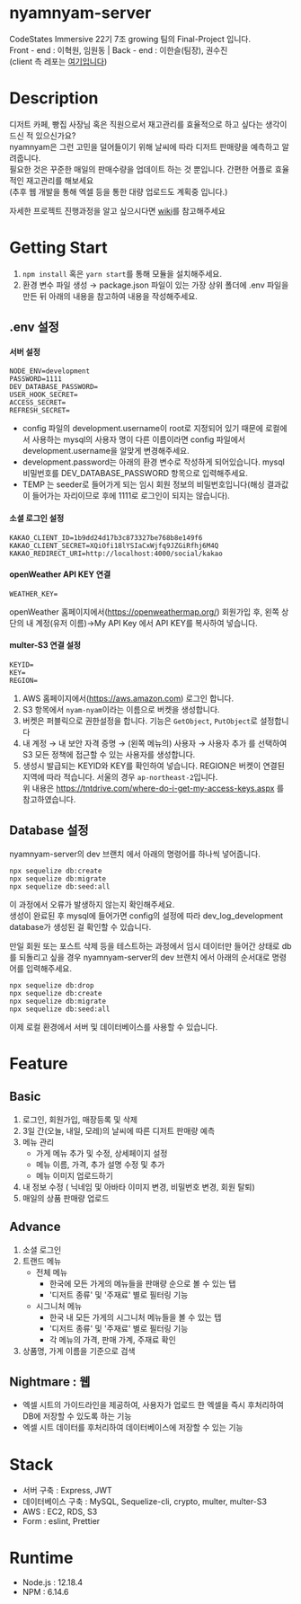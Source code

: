 # nyamnyam-server

CodeStates Immersive 22기 7조 growing 팀의 Final-Project 입니다.  
Front - end : 이혁원, 임원동 | Back - end : 이한슬(팀장), 권수진    
(client 측 레포는 [여기입니다](https://github.com/souvenir-lee/nyam-nyam_client))

# Description

디저트 카페, 빵집 사장님 혹은 직원으로서 재고관리를 효율적으로 하고 싶다는 생각이 드신 적 있으신가요?  
nyamnyam은 그런 고민을 덜어들이기 위해 날씨에 따라 디저트 판매량을 예측하고 알려줍니다.  
필요한 것은 꾸준한 매일의 판매수량을 업데이트 하는 것 뿐입니다. 간편한 어플로 효율적인 재고관리를 해보세요  
(추후 웹 개발을 통해 엑셀 등을 통한 대량 업로드도 계획중 입니다.)

자세한 프로젝트 진행과정을 알고 싶으시다면 [wiki](https://github.com/souvenir-lee/nyam-nyam_server/wiki/1.-Home)를 참고해주세요

# Getting Start

1. `npm install` 혹은 `yarn start`를 통해 모듈을 설치해주세요.
2. 환경 변수 파일 생성 → package.json 파일이 있는 가장 상위 폴더에 .env 파일을 만든 뒤 아래의 내용을 참고하여 내용을 작성해주세요.

## .env 설정

#### 서버 설정

```
NODE_ENV=development
PASSWORD=1111
DEV_DATABASE_PASSWORD=
USER_HOOK_SECRET=
ACCESS_SECRET=
REFRESH_SECRET=
```

- config 파일의 development.username이 root로 지정되어 있기 때문에 로컬에서 사용하는 mysql의 사용자 명이 다른 이름이라면 config 파일에서 development.username을 알맞게 변경해주세요.
- development.password는 아래의 환경 변수로 작성하게 되어있습니다. mysql 비밀번호를 DEV_DATABASE_PASSWORD 항목으로 입력해주세요.
- TEMP 는 seeder로 들어가게 되는 임시 회원 정보의 비밀번호입니다(해싱 결과값이 들어가는 자리이므로 후에 1111로 로그인이 되지는 않습니다).

#### 소셜 로그인 설정

```
KAKAO_CLIENT_ID=1b9dd24d17b3c873327be768b8e149f6
KAKAO_CLIENT_SECRET=XQiOfi18lYSIaCxWjfq9JZGiRfhj6M4Q
KAKAO_REDIRECT_URI=http://localhost:4000/social/kakao
```

#### openWeather API KEY 연결

```
WEATHER_KEY=
```

openWeather 홈페이지에서(https://openweathermap.org/) 회원가입 후, 왼쪽 상단의 내 계정(유저 이름)→My API Key 에서 API KEY를 복사하여 넣습니다.

#### multer-S3 연결 설정

```
KEYID=
KEY=
REGION=
```

1. AWS 홈페이지에서(https://aws.amazon.com) 로그인 합니다.
2. S3 항목에서 `nyam-nyam`이라는 이름으로 버켓을 생성합니다.
3. 버켓은 퍼블릭으로 권한설정을 합니다. 기능은 `GetObject`, `PutObject`로 설정합니다
4. 내 계정 → 내 보안 자격 증명 → (왼쪽 메뉴의) 사용자 → 사용자 추가 를 선택하여 S3 모든 정책에 접근할 수 있는 사용자를 생성합니다.
5. 생성시 발급되는 KEYID와 KEY를 확인하여 넣습니다. REGION은 버켓이 연결된 지역에 따라 적습니다. 서울의 경우 `ap-northeast-2`입니다.  
   위 내용은 https://tntdrive.com/where-do-i-get-my-access-keys.aspx 를 참고하였습니다.

## Database 설정

nyamnyam-server의 dev 브랜치 에서 아래의 명령어를 하나씩 넣어줍니다.

```
npx sequelize db:create
npx sequelize db:migrate
npx sequelize db:seed:all
```

이 과정에서 오류가 발생하지 않는지 확인해주세요.  
생성이 완료된 후 mysql에 들어가면 config의 설정에 따라 dev_log_development database가 생성된 걸 확인할 수 있습니다.

만일 회원 또는 포스트 삭제 등을 테스트하는 과정에서 임시 데이터만 들어간 상태로 db를 되돌리고 싶을 경우 nyamnyam-server의 dev 브랜치 에서 아래의 순서대로 명령어를 입력해주세요.

```
npx sequelize db:drop
npx sequelize db:create
npx sequelize db:migrate
npx sequelize db:seed:all
```

이제 로컬 환경에서 서버 및 데이터베이스를 사용할 수 있습니다.

# Feature

## Basic

1. 로그인, 회원가입, 매장등록 및 삭제
2. 3일 간(오늘, 내일, 모레)의 날씨에 따른 디저트 판매량 예측
3. 메뉴 관리
   - 가게 메뉴 추가 및 수정, 상세페이지 설정
   - 메뉴 이름, 가격, 추가 설명 수정 및 추가
   - 메뉴 이미지 업로드하기
4. 내 정보 수정 ( 닉네임 및 아바타 이미지 변경, 비밀번호 변경, 회원 탈퇴)
5. 매일의 상품 판매량 업로드

## Advance

1. 소셜 로그인
2. 트랜드 메뉴
   - 전체 메뉴
     - 한국에 모든 가게의 메뉴들을 판매량 순으로 볼 수 있는 탭
     - '디저트 종류' 및 '주재료' 별로 필터링 기능
   - 시그니처 메뉴
     - 한국 내 모든 가게의 시그니처 메뉴들을 볼 수 있는 탭
     - '디저트 종류' 및 '주재료' 별로 필터링 기능
     - 각 메뉴의 가격, 판매 가계, 주재료 확인
3. 상품명, 가게 이름을 기준으로 검색

## Nightmare : 웹

- 엑셀 시트의 가이드라인을 제공하여, 사용자가 업로드 한 엑셀을 즉시 후처리하여 DB에 저장할 수 있도록 하는 기능
- 엑셀 시트 데이터를 후처리하여 데이터베이스에 저장할 수 있는 기능

# Stack

- 서버 구축 : Express, JWT
- 데이터베이스 구축 : MySQL, Sequelize-cli, crypto, multer, multer-S3
- AWS : EC2, RDS, S3
- Form : eslint, Prettier

# Runtime

- Node.js : 12.18.4
- NPM : 6.14.6

